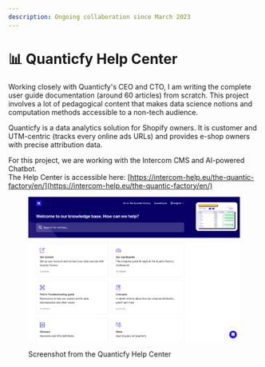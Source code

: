 ```yaml
---
description: Ongoing collaboration since March 2023
---
```


# 📊 Quanticfy Help Center

Working closely with Quanticfy's CEO and CTO, I am writing the complete user guide documentation (around 60 articles) from scratch. This project involves a lot of pedagogical content that makes data science notions and computation methods accessible to a non-tech audience.

Quanticfy is a data analytics solution for Shopify owners. It is customer and UTM-centric (tracks every online ads URLs) and provides e-shop owners with precise attribution data.

For this project, we are working with the Intercom CMS and AI-powered Chatbot.\
The Help Center is accessible here: [https://intercom-help.eu/the-quantic-factory/en/](https://intercom-help.eu/the-quantic-factory/en/)

<figure><img src="../.gitbook/assets/image (1) (1).png" alt=""><figcaption><p>Screenshot from the Quanticfy Help Center</p></figcaption></figure>
